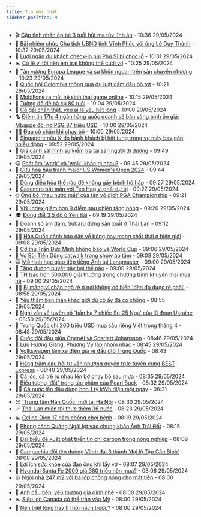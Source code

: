 ```yaml
---
title: Tim mới nhất
sidebar_position: 9
---
```


<!-- vnexpress-tin-moi-nhat:START -->
- 🎬 [Cặp tình nhân ép bé 3 tuổi hút ma túy lĩnh án](https://vnexpress.net/cap-tinh-nhan-ep-be-3-tuoi-hut-ma-tuy-linh-an-4752042.html) - 10:36 29/05/2024
- 🐎 [Bãi nhiệm chức Chủ tịch UBND tỉnh Vĩnh Phúc với ông Lê Duy Thành](https://vnexpress.net/bai-nhiem-chuc-chu-tich-ubnd-tinh-vinh-phuc-voi-ong-le-duy-thanh-4752045.html) - 10:32 29/05/2024
- 🦍 [Lưới ngăn du khách check-in núi Phú Sĩ bị chọc lỗ](https://vnexpress.net/luoi-ngan-du-khach-check-in-nui-phu-si-bi-choc-lo-4751985.html) - 10:31 29/05/2024
- 🏊 [Có lẽ vì tôi nên em trai không thể cưới vợ](https://vnexpress.net/co-le-vi-toi-nen-em-trai-khong-the-cuoi-vo-4751683.html) - 10:25 29/05/2024
- 🎊 [Tân vương Europa League và sự khôn ngoan trên sàn chuyển nhượng](https://vnexpress.net/tan-vuong-europa-league-va-su-khon-ngoan-tren-san-chuyen-nhuong-4751243.html) - 10:23 29/05/2024
- 🎃 [Quốc hội Colombia thông qua dự luật cấm đấu bò tót](https://vnexpress.net/quoc-hoi-colombia-thong-qua-du-luat-cam-dau-bo-tot-4751942.html) - 10:21 29/05/2024
- 🧰 [MobiFone ra mắt hệ sinh thái game online](https://vnexpress.net/mobifone-ra-mat-he-sinh-thai-game-online-4750817.html) - 10:15 29/05/2024
- 🔭 [Tường đổ đè bà cụ 80 tuổi](https://vnexpress.net/tuong-do-de-ba-cu-80-tuoi-4752005.html) - 10:04 29/05/2024
- 🫶 [Cô gái chân thật, yêu ai là yêu hết lòng](https://vnexpress.net/co-gai-chan-that-yeu-ai-la-yeu-het-long-4751729.html) - 10:00 29/05/2024
- 🪜 [Điểm tin 17h: 4 ngân hàng quốc doanh sẽ bán vàng bình ổn giá; Mbappe đòi nợ PSG 87 triệu USD](https://vnexpress.net/diem-tin-17h-4-ngan-hang-quoc-doanh-se-ban-vang-binh-on-gia-mbappe-doi-no-psg-87-trieu-usd-4752037.html) - 10:00 29/05/2024
- 👨‍🏫 [Đau cổ chân khi chạy bộ](https://vnexpress.net/dau-co-chan-khi-chay-bo-4751932.html) - 10:00 29/05/2024
- 🎊 [Singapore nêu lý do hành khách bị hất tung trong vụ máy bay gặp nhiễu động](https://vnexpress.net/singapore-neu-ly-do-hanh-khach-bi-hat-tung-trong-vu-may-bay-gap-nhieu-dong-4751944.html) - 09:52 29/05/2024
- 🎊 [Giả cảnh sát hình sự kiểm tra tài sản người đi đường](https://vnexpress.net/gia-canh-sat-hinh-su-kiem-tra-tai-san-nguoi-di-duong-4752001.html) - 09:49 29/05/2024
- 😺 [Phát âm &#39;work&#39; và &#39;walk&#39; khác gì nhau?](https://vnexpress.net/phat-am-work-va-walk-khac-gi-nhau-4752026.html) - 09:45 29/05/2024
- 🐘 [Cựu hoa hậu tranh major US Women&#39;s Open 2024](https://vnexpress.net/cuu-hoa-hau-tranh-major-us-women-s-open-2024-4752028.html) - 09:44 29/05/2024
- 🌁 [Dùng điều hòa thế nào để không gây bệnh hô hấp](https://vnexpress.net/dung-dieu-hoa-the-nao-de-khong-gay-benh-ho-hap-4751950.html) - 09:27 29/05/2024
- 🐲 [Casemiro bất mãn với Ten Hag vì phải dự bị](https://vnexpress.net/casemiro-bat-man-voi-ten-hag-vi-phai-du-bi-4751979.html) - 09:27 29/05/2024
- 🤓 [Ông bố &#39;mau nước mắt&#39; của tân vô địch PGA Championship](https://vnexpress.net/ong-bo-mau-nuoc-mat-cua-tan-vo-dich-pga-championship-4752009.html) - 09:21 29/05/2024
- 💪 [VN-Index giảm hơn 9 điểm sau phiên tăng nóng](https://vnexpress.net/vn-index-giam-hon-9-diem-sau-phien-tang-nong-4752006.html) - 09:20 29/05/2024
- 🎓 [Động đất 3,5 độ ở Yên Bái](https://vnexpress.net/dong-dat-3-5-do-o-yen-bai-4751984.html) - 09:19 29/05/2024
- 🫣 [Doanh số ảm đạm, Subaru dừng sản xuất ở Thái Lan](https://vnexpress.net/doanh-so-am-dam-subaru-dung-san-xuat-o-thai-lan-4751956.html) - 09:12 29/05/2024
- 🧑‍💻 [Hàn Quốc cảnh báo dân về bóng bay mang chất thải ở biên giới](https://vnexpress.net/han-quoc-canh-bao-dan-ve-bong-bay-mang-chat-thai-o-bien-gioi-4751938.html) - 09:08 29/05/2024
- 🐲 [Cơ thủ Trần Đức Minh không bảo vệ World Cup](https://vnexpress.net/co-thu-tran-duc-minh-khong-bao-ve-world-cup-4751957.html) - 09:06 29/05/2024
- 🌝 [Vợ Bùi Tiến Dũng catwalk trong show áo tắm](https://vnexpress.net/vo-bui-tien-dung-catwalk-trong-show-ao-tam-4751967.html) - 09:03 29/05/2024
- 😺 [Mô hình học giao tiếp tiếng Anh tại Langmaster](https://vnexpress.net/mo-hinh-hoc-giao-tiep-tieng-anh-tai-langmaster-4751980.html) - 09:00 29/05/2024
- 🐎 [Tăng đường huyết gây hại thế nào](https://vnexpress.net/tang-duong-huyet-gay-hai-the-nao-4751955.html) - 09:00 29/05/2024
- 🎡 [TH trao hơn 500.000 giải thưởng trong chương trình khuyến mại mùa hè](https://vnexpress.net/th-trao-hon-500-000-giai-thuong-trong-chuong-trinh-khuyen-mai-mua-he-4751540.html) - 09:00 29/05/2024
- 👨‍🏫 [Bị mắng vì chặn ngã rẽ ở nơi không có biển &#39;đèn đỏ được rẽ phải&#39;](https://vnexpress.net/bi-mang-vi-chan-nga-re-o-noi-khong-co-bien-den-do-duoc-re-phai-4751934.html) - 08:58 29/05/2024
- 🦆 [Yêu thầm bạn thân khác giới dù cô ấy đã có chồng](https://vnexpress.net/yeu-tham-ban-than-khac-gioi-du-co-ay-da-co-chong-4751949.html) - 08:55 29/05/2024
- 🚦 [Nghi vấn về tuyên bố &#39;bắn hạ 7 chiếc Su-25 Nga&#39; của lữ đoàn Ukraine](https://vnexpress.net/nghi-van-ve-tuyen-bo-ban-ha-7-chiec-su-25-nga-cua-lu-doan-ukraine-4751909.html) - 08:50 29/05/2024
- 💫 [Trung Quốc chi 200 triệu USD mua sầu riêng Việt trong tháng 4](https://vnexpress.net/trung-quoc-chi-200-trieu-usd-mua-sau-rieng-viet-trong-thang-4-4751948.html) - 08:48 29/05/2024
- 🎉 [Cuộc đối đầu giữa OpenAI và Scarlett Johansson](https://vnexpress.net/cuoc-doi-dau-giua-openai-va-scarlett-johansson-4751527.html) - 08:46 29/05/2024
- 🌋 [Lưu Hương Giang, Phương Vy lập nhóm nhạc](https://vnexpress.net/luu-huong-giang-phuong-vy-lap-nhom-nhac-4751759.html) - 08:45 29/05/2024
- 🤖 [Volkswagen làm xe điện giá rẻ đấu ôtô Trung Quốc](https://vnexpress.net/volkswagen-lam-xe-dien-gia-re-dau-oto-trung-quoc-4751822.html) - 08:43 29/05/2024
- 🦏 [Hàng trăm câu hỏi tư vấn nhượng quyền trực tuyến cùng BEST Express](https://vnexpress.net/hang-tram-cau-hoi-tu-van-nhuong-quyen-truc-tuyen-cung-best-express-4751943.html) - 08:40 29/05/2024
- 🦩 [Cá lóc, cá trê rủ nhau lên bờ chạy bộ sau mưa](https://vnexpress.net/ca-loc-ca-tre-ru-nhau-len-bo-chay-bo-sau-mua-4751537.html) - 08:35 29/05/2024
- 👺 [Biểu tượng &#39;đất&#39; trong tác phẩm của Pearl Buck](https://vnexpress.net/bieu-tuong-dat-trong-tac-pham-cua-pearl-buck-4746910.html) - 08:32 29/05/2024
- 🧑‍🏫 [Cả nước lần đầu dùng hơn 1 tỷ kWh điện một ngày](https://vnexpress.net/tieu-thu-dien-lan-dau-vuot-1-ty-kwh-mot-ngay-4751965.html) - 08:31 29/05/2024
- 😎 [&#39;Trung tâm Hàn Quốc&#39; mới tại Hà Nội](https://vnexpress.net/trung-tam-han-quoc-moi-tai-ha-noi-4751910.html) - 08:30 29/05/2024
- 🪄 [Thái Lan miễn thị thực thêm 36 nước](https://vnexpress.net/thai-lan-mien-thi-thuc-them-36-nuoc-4751915.html) - 08:23 29/05/2024
- 🏊 [Celine Dion 17 năm chống chọi bệnh](https://vnexpress.net/celine-dion-17-nam-chong-choi-benh-4751745.html) - 08:19 29/05/2024
- 💃 [Phong cảnh Quảng Ngãi lọt vào chung khảo Ảnh Trái Đất](https://vnexpress.net/phong-canh-quang-ngai-lot-vao-chung-khao-anh-trai-dat-4751844.html) - 08:15 29/05/2024
- 🦆 [Đại biểu đề xuất phát triển tín chỉ carbon trong nông nghiệp](https://vnexpress.net/dai-bieu-de-xuat-phat-trien-tin-chi-carbon-trong-nong-nghiep-4751899.html) - 08:09 29/05/2024
- 🎊 [Campuchia đổi tên đường Vành đai 3 thành &#39;đại lộ Tập Cận Bình&#39;](https://vnexpress.net/campuchia-doi-ten-duong-vanh-dai-3-thanh-dai-lo-tap-can-binh-4751911.html) - 08:08 29/05/2024
- 👺 [Lợi ích sức khỏe của đàn ông khi lấy vợ](https://vnexpress.net/loi-ich-suc-khoe-cua-dan-ong-khi-lay-vo-4751832.html) - 08:07 29/05/2024
- 🎡 [Hyundai Santa Fe 2009 giá 380 triệu nên mua?](https://vnexpress.net/hyundai-santa-fe-2009-gia-380-trieu-nen-mua-4751710.html) - 08:06 29/05/2024
- 👍 [Ngôi nhà 247 m2 với ba lớp chống nóng cho mặt tiền](https://vnexpress.net/ngoi-nha-247-m2-voi-ba-lop-chong-nong-cho-mat-tien-4751660.html) - 08:00 29/05/2024
- 🐎 [Anh cầu tiến, yêu thương gia đình nhé](https://vnexpress.net/anh-cau-tien-yeu-thuong-gia-dinh-nhe-4751727.html) - 08:00 29/05/2024
- 🏊 [Siêu lợn Canada có thể tràn vào Mỹ](https://vnexpress.net/sieu-lon-canada-co-the-tran-vao-my-4751692.html) - 08:00 29/05/2024
- 🦩 [Nên triệt lông hay trị hôi nách trước?](https://vnexpress.net/nen-triet-long-hay-tri-hoi-nach-truoc-4751870.html) - 08:00 29/05/2024<!-- vnexpress-tin-moi-nhat:END -->
